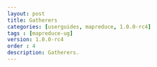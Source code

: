 ```yaml
---
layout: post
title: Gatherers
categories: [userguides, mapreduce, 1.0.0-rc4]
tags : [mapreduce-ug]
version: 1.0.0-rc4
order : 4
description: Gatherers.
---
```

